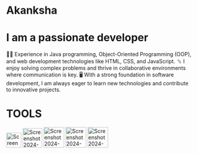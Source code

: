 # Akanksha
# I am a passionate developer
👩‍💻 Experience in Java programming, Object-Oriented Programming (OOP), and web development technologies like HTML, CSS, and JavaScript. 
﹆ I enjoy solving complex problems and thrive in collaborative environments where communication is key. 
🖥️ With a strong foundation in software development, I am always eager to learn new technologies and contribute to innovative projects.

# TOOLS

<img width="40" alt="Screenshot 2024-09-13 at 2 48 52 PM" src="https://github.com/user-attachments/assets/5774b967-9cd2-4af1-9821-4b81122d5c4a">                    <img width="52" alt="Screenshot 2024-09-13 at 2 50 42 PM" src="https://github.com/user-attachments/assets/1b25aa8e-9422-47bf-a86b-b6c83b0d5533">                    <img width="55" alt="Screenshot 2024-09-13 at 2 51 39 PM" src="https://github.com/user-attachments/assets/c1278bb7-784b-4b9f-a07d-3f326782733d">                    <img width="55" alt="Screenshot 2024-09-13 at 2 52 12 PM" src="https://github.com/user-attachments/assets/fb17018e-e797-4fb0-a486-6753df0aaebe">                    <img width="55" alt="Screenshot 2024-09-13 at 2 57 08 PM" src="https://github.com/user-attachments/assets/8fee0371-998f-42e3-af54-c9255cc2c3da">
